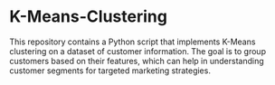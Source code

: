 # K-Means-Clustering
This repository contains a Python script that implements K-Means clustering on a dataset of customer information. The goal is to group customers based on their features, which can help in understanding customer segments for targeted marketing strategies.
